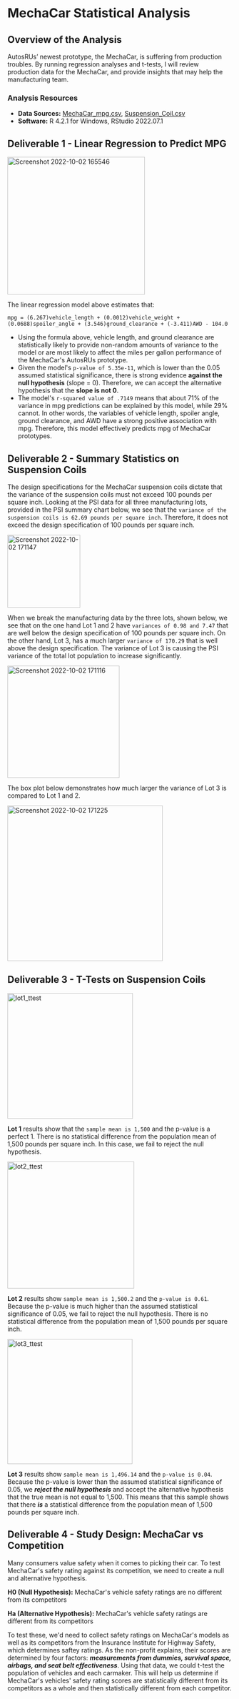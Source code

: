 # MechaCar Statistical Analysis


## Overview of the Analysis
AutosRUs’ newest prototype, the MechaCar, is suffering from production troubles. By running regression analyses and t-tests, I will review production data for the MechaCar, and provide insights that may help the manufacturing team.

### Analysis Resources
* **Data Sources:** [MechaCar_mpg.csv](https://github.com/dgornowicz/mechacar-analysis/blob/main/MechaCar_mpg.csv), [Suspension_Coil.csv](https://github.com/dgornowicz/mechacar-analysis/blob/main/Suspension_Coil.csv)
* **Software:** R 4.2.1 for Windows, RStudio 2022.07.1


## Deliverable 1 - Linear Regression to Predict MPG

<img width="308" alt="Screenshot 2022-10-02 165546" src="https://user-images.githubusercontent.com/102050273/193476264-925952f9-3e37-4314-b65b-da1c74c5bc0a.png">

The linear regression model above estimates that: 

```mpg = (6.267)vehicle_length + (0.0012)vehicle_weight + (0.0688)spoiler_angle + (3.546)ground_clearance + (-3.411)AWD - 104.0```

* Using the formula above, vehicle length, and ground clearance are statistically likely to provide non-random amounts of variance to the model or are most likely to affect the miles per gallon performance of the MechaCar's AutosRUs prototype.  
* Given the model's ```p-value of 5.35e-11```, which is lower than the 0.05 assumed statistical significance, there is strong evidence **against the null hypothesis** (slope = 0). Therefore, we can accept the alternative hypothesis that the **slope is not 0**.
* The model's ```r-squared value of .7149``` means that about 71% of the variance in mpg predictions can be explained by this model, while 29% cannot. In other words, the variables of vehicle length, spoiler angle, ground clearance, and AWD have a strong positive association with mpg. Therefore, this model effectively predicts mpg of MechaCar prototypes.


## Deliverable 2 - Summary Statistics on Suspension Coils
The design specifications for the MechaCar suspension coils dictate that the variance of the suspension coils must not exceed 100 pounds per square inch. Looking at the PSI data for all three manufacturing lots, provided in the PSI summary chart below, we see that the ```variance of the suspension coils is 62.69 pounds per square inch```. Therefore, it does not exceed the design specification of 100 pounds per square inch.

<img width="163" alt="Screenshot 2022-10-02 171147" src="https://user-images.githubusercontent.com/102050273/193476532-aa0cfc68-a184-45b3-acfb-61e093f25318.png">

When we break the manufacturing data by the three lots, shown below, we see that on the one hand Lot 1 and 2 have ```variances of 0.98 and 7.47``` that are well below the design specification of 100 pounds per square inch. On the other hand, Lot 3, has a much larger ```variance of 170.29``` that is well above the design specification. The variance of Lot 3 is causing the PSI variance of the total lot population to increase significantly.

<img width="251" alt="Screenshot 2022-10-02 171116" src="https://user-images.githubusercontent.com/102050273/193476551-b5a79000-ab44-49ee-b4b2-85f2bed37417.png">

The box plot below demonstrates how much larger the variance of Lot 3 is compared to Lot 1 and 2.

<img width="348" alt="Screenshot 2022-10-02 171225" src="https://user-images.githubusercontent.com/102050273/193476576-69bf1d4a-580c-4475-82f0-82cb66ce3368.png">


## Deliverable 3 - T-Tests on Suspension Coils

<img width="281" alt="lot1_ttest" src="https://user-images.githubusercontent.com/102050273/193476761-1b14802f-4ebb-4e57-aea3-26fd65b46993.png">

**Lot 1** results show that the ```sample mean is 1,500``` and the p-value is a perfect 1. There is no statistical difference from the population mean of 1,500 pounds per square inch. In this case, we fail to reject the null hypothesis.

<img width="284" alt="lot2_ttest" src="https://user-images.githubusercontent.com/102050273/193476786-f9633746-9fda-4190-9050-777ffb36934b.png">

**Lot 2** results show ```sample mean is 1,500.2``` and the ```p-value is 0.61```. Because the p-value is much higher than the assumed statistical significance of 0.05, we fail to reject the null hypothesis. There is no statistical difference from the population mean of 1,500 pounds per square inch.

<img width="280" alt="lot3_ttest" src="https://user-images.githubusercontent.com/102050273/193476802-d740993c-fa14-4961-b092-9b81086da10f.png">

**Lot 3** results show ```sample mean is 1,496.14``` and the ```p-value is 0.04```. Because the p-value is lower than the assumed statistical significance of 0.05, we ***reject the null hypothesis*** and accept the alternative hypothesis that the true mean is not equal to 1,500. This means that this sample shows that there ***is*** a statistical difference from the population mean of 1,500 pounds per square inch.


## Deliverable 4 - Study Design: MechaCar vs Competition
Many consumers value safety when it comes to picking their car. To test MechaCar's safety rating against its competition, we need to create a null and alternative hypothesis.

**H0 (Null Hypothesis):** MechaCar's vehicle safety ratings are no different from its competitors 

**Ha (Alternative Hypothesis):** MechaCar's vehicle safety ratings are different from its competitors 

To test these, we'd need to collect safety ratings on MechaCar's models as well as its competitors from the Insurance Institute for Highway Safety, which determines saftey ratings. As the non-profit explains, their scores are determined by four factors: ***measurements from dummies, survival space, airbags, and seat belt effectiveness***. Using that data, we could t-test the population of vehicles and each carmaker. This will help us determine if MechaCar's vehicles' safety rating scores are statistically different from its competitors as a whole and then statistically different from each competitor.
